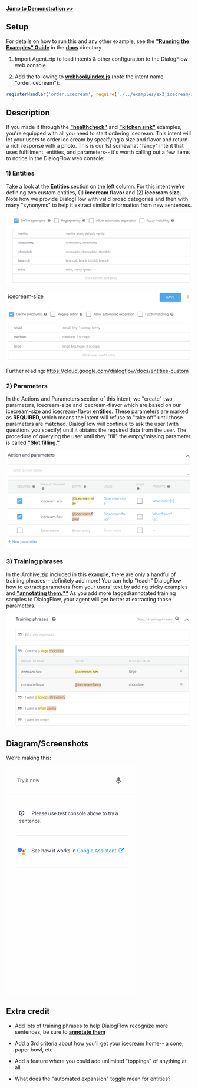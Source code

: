 
**[Jump to Demonstration >>](#DiagramScreenshots)**

## Setup

For details on how to run this and any other example, see the **["Running the Examples" Guide](./../../docs/running_the_examples.md)** in the **[docs](./../../docs/README.md)** directory

1) Import Agent.zip to load intents & other configuration to the DialogFlow web console

2) Add the following to **[webhook/index.js](./../../webhook/index.js)** (note the intent name "order.icecream"):


```js
registerHandler('order.icecream', require('./../examples/ex3_icecream/icecream.intent.js'));
```

## Description

If you made it through the **["healthcheck"](./../ex1_healthcheck/README.md)** and **["kitchen sink"](./../ex2_kitchensink/README.md)** examples, you're equipped with all you need to start ordering icecream. This intent will let your users to order ice cream by specifying a size and flavor and return a rich response with a photo. This is our 1st somewhat "fancy" intent that uses fulfillment, entities, and parameters-- it's worth calling out a few items to notice in the DialogFlow web console:

### 1) Entities
Take a look at the **Entities** section on the left column. For this intent we're defining two custom entities, (1) **icecream flavor** and (2) **icecream size.** Note how we provide DialogFlow with valid broad categories and then with many "synonyms" to help it extract similiar information from new sentences.

![demo](./../../assets/examples/icecream_entity.png)

![demo](./../../assets/examples/icecream_entity_size.png)

Further reading: https://cloud.google.com/dialogflow/docs/entities-custom

### 2) Parameters
In the Actions and Parameters section of this intent, we "create" two parameters, icecream-size and icecream-flavor which are based on our icecream-size and icecream-flavor **entities.** These parameters are marked as **REQUIRED**, which means the intent will refuse to "take off" until those parameters are matched. DialogFlow will continue to ask the user (with questions you specify) until it obtains the required data from the user. The procedure of querying the user until they "fill" the empty/missing parameter is called **["Slot filling."](https://cloud.google.com/dialogflow/docs/intents-actions-parameters#required)**

![demo](./../../assets/examples/icecream_parameters.png)

### 3) Training phrases
In the Archive.zip included in this example, there are only a handful of training phrases-- definitely add more! You can help "teach" DialogFlow how to extract parameters from your users' text by adding tricky examples and **["annotating them.**](https://cloud.google.com/dialogflow/docs/intents-training-phrases#annotation)** As you add more tagged/annotated training samples to DialogFlow, your agent will get better at extracting those parameters. 

![demo](./../../assets/examples/icecream_annotation.png)


## Diagram/Screenshots

We're making this:

![demo](./../../assets/examples/icecream_demo.gif)

## Extra credit

- Add lots of training phrases to help DialogFlow recognize more sentences, be sure to **[annotate them](https://cloud.google.com/dialogflow/docs/intents-training-phrases#annotation)**

- Add a 3rd criteria about how you'll get your icecream home-- a cone, paper bowl, etc

- Add a feature where you could add unlimited "toppings" of anything at all

- What does the "automated expansion" toggle mean for entities?


